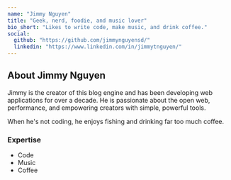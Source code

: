 ```yaml
---
name: "Jimmy Nguyen"
title: "Geek, nerd, foodie, and music lover"
bio_short: "Likes to write code, make music, and drink coffee."
social:
  github: "https://github.com/jimmynguyensd/"
  linkedin: "https://www.linkedin.com/in/jimmytnguyen/"
---
```


## About Jimmy Nguyen

Jimmy is the creator of this blog engine and has been developing web applications for over a decade. He is passionate about the open web, performance, and empowering creators with simple, powerful tools.

When he's not coding, he enjoys fishing and drinking far too much coffee. 

### Expertise
*   Code
*   Music
*   Coffee